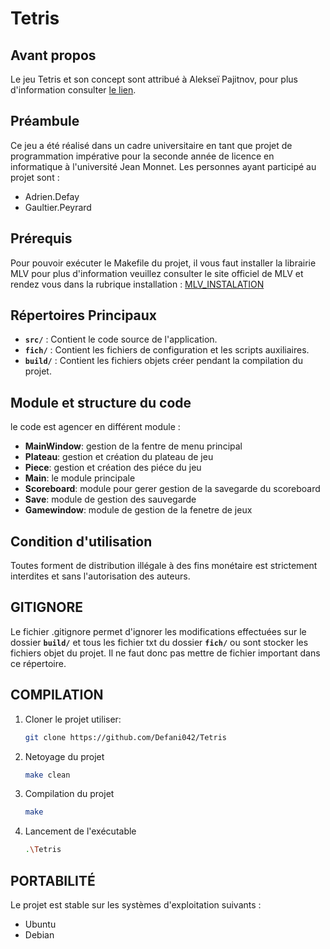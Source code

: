 # Tetris 

## Avant propos
Le jeu Tetris et son concept sont attribué à Alekseï Pajitnov, pour plus d'information consulter [le lien](https://fr.wikipedia.org/wiki/Tetris).

## Préambule
Ce jeu a été réalisé dans un cadre universitaire en tant que projet de programmation impérative pour la seconde année de licence en informatique à l'université Jean Monnet. 
Les personnes ayant participé au projet sont :
- Adrien.Defay
- Gaultier.Peyrard

## Prérequis
Pour pouvoir exécuter le Makefile du projet, il vous faut installer la librairie MLV pour plus d'information veuillez consulter le site officiel de MLV et rendez vous dans la rubrique installation : [MLV_INSTALATION](http://www-igm.univ-mlv.fr/~boussica/mlv/api/French/html/installation.html)  

## Répertoires Principaux

   - **`src/`** : Contient le code source de l'application.
   - **`fich/`** : Contient les fichiers de configuration et les scripts auxiliaires.
   - **`build/`** : Contient les fichiers objets créer pendant la compilation du projet.

## Module et structure du code

le code est agencer en différent module :

   - **MainWindow**: gestion de la fentre de menu principal
   - **Plateau**: gestion et création du plateau de jeu
   - **Piece**: gestion et création des piéce du jeu
   - **Main**: le module principale
   - **Scoreboard**: module pour gerer gestion de la savegarde du scoreboard
   - **Save**: module de gestion des sauvegarde
   - **Gamewindow**: module de gestion de la fenetre de jeux  

## Condition d'utilisation

Toutes forment de distribution illégale à des fins monétaire est strictement interdites et sans l'autorisation des auteurs.

## GITIGNORE

Le fichier .gitignore permet d'ignorer les modifications effectuées sur le dossier  **`build/`** et tous les fichier txt du dossier  **`fich/`** ou sont stocker les fichiers objet du projet. Il ne faut donc pas mettre de fichier important dans ce répertoire.

## COMPILATION

   1) Cloner le projet utiliser:
      ```bash
      git clone https://github.com/Defani042/Tetris

   2) Netoyage du projet
      ```bash
      make clean

   3) Compilation du projet
      ```bash
      make

   4) Lancement de l'exécutable
      ```bash
      .\Tetris

 ## PORTABILITÉ

Le projet est stable sur les systèmes d'exploitation suivants :
   - Ubuntu
   - Debian
   
   
     

